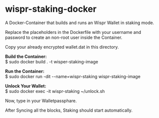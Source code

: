 # wispr-staking-docker
A Docker-Container that builds and runs an Wispr Wallet in staking mode.

Replace the placeholders in the Dockerfile with your username and password to create an non-root user inside the Container.

Copy your already encrypted wallet.dat in this directory.

**Build the Container:**  
$ sudo docker build . -t wisper-staking-image

**Run the Container:**  
$ sudo docker run -dit --name=wispr-staking wispr-staking-image

**Unlock Your Wallet:**  
$ sudo docker exec -it wispr-staking ~/unlock.sh

Now, type in your Walletpassphare.

After Syncing all the blocks, Staking should start automatically.
